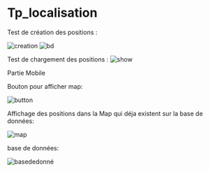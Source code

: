 # Tp_localisation
Test de création des positions :

![creation](https://github.com/safae12-1/Tp_localisation/assets/124156186/2efe63cb-ff22-486e-a198-f533a0ee8d50)
![bd](https://github.com/safae12-1/Tp_localisation/assets/124156186/b60609ae-1966-4f60-8c9d-06ba2322964a)

Test de chargement des positions :
![show](https://github.com/safae12-1/Tp_localisation/assets/124156186/fb036ad7-bacd-49d7-b6d8-9f99c4387cd1)

Partie Mobile

Bouton pour afficher map:

![button](https://github.com/safae12-1/Tp_localisation/assets/124156186/39b4120c-7e32-482c-8525-ae3b51599b96)

Affichage des positions dans la Map qui déja existent sur la base de données:

![map](https://github.com/safae12-1/Tp_localisation/assets/124156186/45dcc734-beb4-48d2-aaa3-5d06e7a5b6b8)

base de données:

![basededonné](https://github.com/safae12-1/Tp_localisation/assets/124156186/934a5a76-8f8d-47a6-b05b-b38a22a68637)
